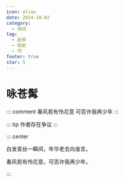 ```yaml
---
icon: alias
date: 2024-10-02
category:
  - 诗词
tag:
  - 赵宋
  - 咏史
  - 巧
footer: true
star: 5
---
```


# 咏苍髯

::: comment
春风若有怜花意 可否许我再少年
:::

<!-- more -->

::: tip
作者存在争议
:::


::: center 

白发青丝一瞬间，年华老去向谁言。

春风若有怜花意，可否许我再少年。

:::